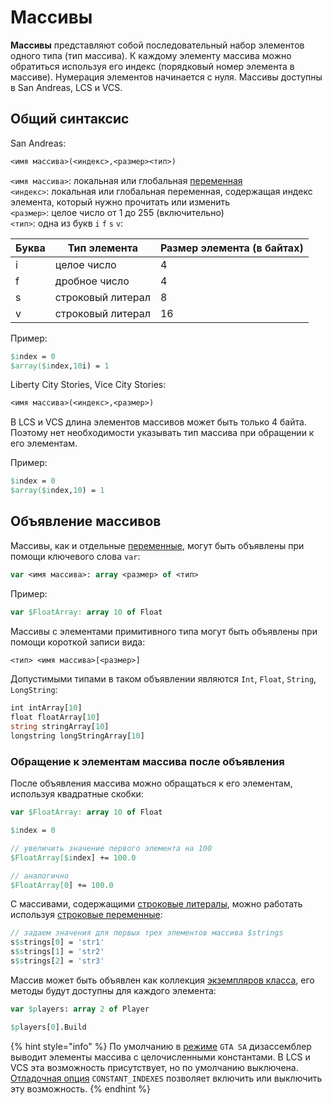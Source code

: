# Массивы

**Массивы** представляют собой последовательный набор элементов одного типа (тип массива). К каждому элементу массива можно обратиться используя его индекс (порядковый номер элемента в массиве). Нумерация элементов начинается с нуля. Массивы доступны в San Andreas, LCS и VCS.

## Общий синтаксис

San Andreas:

```pascal
<имя массива>(<индекс>,<размер><тип>)
```

`<имя массива>`: локальная или глобальная [переменная](variables.md)\
`<индекс>`: локальная или глобальная переменная, содержащая индекс элемента, который нужно прочитать или изменить\
`<размер>`: целое число от 1 до 255 (включительно)\
`<тип>`: одна из букв `i` `f` `s` `v`:

| Буква | Тип элемента      | Размер элемента (в байтах) |
| ----- | ----------------- | -------------------------- |
| i     | целое число       | 4                          |
| f     | дробное число     | 4                          |
| s     | строковый литерал | 8                          |
| v     | строковый литерал | 16                         |

Пример:

```pascal
$index = 0
$array($index,10i) = 1
```

Liberty City Stories, Vice City Stories:

```pascal
<имя массива>(<индекс>,<размер>)
```

В LCS и VCS длина элементов массивов может быть только 4 байта. Поэтому нет необходимости указывать тип массива при обращении к его элементам.

Пример:

```pascal
$index = 0
$array($index,10) = 1
```

## Объявление массивов <a href="#array-declaration" id="array-declaration"></a>

Массивы, как и отдельные [переменные](variables.md), могут быть объявлены при помощи ключевого слова `var`:

```pascal
var <имя массива>: array <размер> of <тип>
```

Пример:

```pascal
var $FloatArray: array 10 of Float
```

Массивы с элементами примитивного типа могут быть объявлены при помощи короткой записи вида:

```pascal
<тип> <имя массива>[<размер>]
```

Допустимыми типами в таком объявлении являются `Int`, `Float`, `String`, `LongString`:

```pascal
int intArray[10]
float floatArray[10]
string stringArray[10]
longstring longStringArray[10]
```

### Обращение к элементам массива после объявления <a href="#accessing-array-elements" id="accessing-array-elements"></a>

После объявления массива можно обращаться к его элементам, используя квадратные скобки:

```pascal
var $FloatArray: array 10 of Float

$index = 0

// увеличить значение первого элемента на 100
$FloatArray[$index] += 100.0

// аналогично
$FloatArray[0] += 100.0
```

С массивами, содержащими [строковые литералы](data-types.md#strokovye-literaly), можно работать используя [строковые переменные](data-types.md#strokovye-peremennye): &#x20;

```pascal
// задаем значения для первых трех элементов массива $strings
s$strings[0] = 'str1'
s$strings[1] = 'str2'
s$strings[2] = 'str3'
```

Массив может быть объявлен как коллекция [экземпляров класса](classes.md#ekzemplyary-klassa), его методы будут доступны для каждого элемента:

```pascal
var $players: array 2 of Player

$players[0].Build 
```

{% hint style="info" %}
По умолчанию в [режиме](../edit-modes/) `GTA SA` дизассемблер выводит элементы массива с целочисленными константами. В LCS и VCS эта возможность присутствует, но по умолчанию выключена. [Отладочная опция](../editor/console.md#constant\_indexes) `CONSTANT_INDEXES` позволяет включить или выключить эту возможность.&#x20;
{% endhint %}
